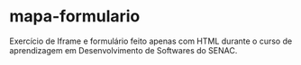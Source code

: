 # mapa-formulario
 Exercício de Iframe e formulário feito apenas com HTML durante o curso de aprendizagem em Desenvolvimento de Softwares do SENAC.
